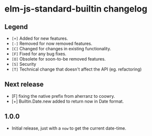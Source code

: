 # elm-js-standard-builtin changelog

## Legend

- `[+]` Added for new features.
- `[-]` Removed for now removed features.
- `[C]` Changed for changes in existing functionality.
- `[F]` Fixed for any bug fixes.
- `[O]` Obsolete for soon-to-be removed features.
- `[S]` Security
- `[T]` Technical change that doesn't affect the API (eg. refactoring)

## Next release

- [F] fixing the native prefix from aherranz to coowry.
- [+] Builtin.Date.new added to return now in Date format.

## 1.0.0

- Initial release, just with a `now` to get the current date-time.
